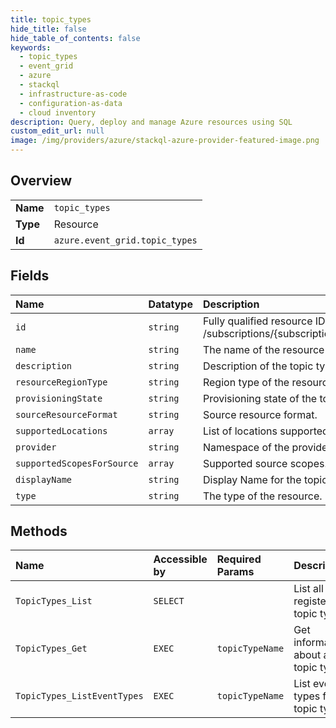 ```yaml
---
title: topic_types
hide_title: false
hide_table_of_contents: false
keywords:
  - topic_types
  - event_grid
  - azure    
  - stackql
  - infrastructure-as-code
  - configuration-as-data
  - cloud inventory
description: Query, deploy and manage Azure resources using SQL
custom_edit_url: null
image: /img/providers/azure/stackql-azure-provider-featured-image.png
---
```

  
    

## Overview
<table><tbody>
<tr><td><b>Name</b></td><td><code>topic_types</code></td></tr>
<tr><td><b>Type</b></td><td>Resource</td></tr>
<tr><td><b>Id</b></td><td><code>azure.event_grid.topic_types</code></td></tr>
</tbody></table>

## Fields
| Name | Datatype | Description |
|:-----|:---------|:------------|
| `id` | `string` | Fully qualified resource ID for the resource. Ex - /subscriptions/{subscriptionId}/resourceGroups/{resourceGroupName}/providers/{resourceProviderNamespace}/{resourceType}/{resourceName} |
| `name` | `string` | The name of the resource |
| `description` | `string` | Description of the topic type. |
| `resourceRegionType` | `string` | Region type of the resource. |
| `provisioningState` | `string` | Provisioning state of the topic type |
| `sourceResourceFormat` | `string` | Source resource format. |
| `supportedLocations` | `array` | List of locations supported by this topic type. |
| `provider` | `string` | Namespace of the provider of the topic type. |
| `supportedScopesForSource` | `array` | Supported source scopes. |
| `displayName` | `string` | Display Name for the topic type. |
| `type` | `string` | The type of the resource. E.g. "Microsoft.Compute/virtualMachines" or "Microsoft.Storage/storageAccounts" |
## Methods
| Name | Accessible by | Required Params | Description |
|:-----|:--------------|:----------------|:------------|
| `TopicTypes_List` | `SELECT` |  | List all registered topic types. |
| `TopicTypes_Get` | `EXEC` | `topicTypeName` | Get information about a topic type. |
| `TopicTypes_ListEventTypes` | `EXEC` | `topicTypeName` | List event types for a topic type. |
